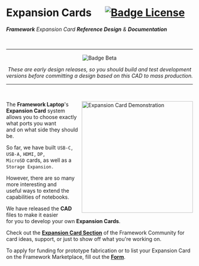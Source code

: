 
# Expansion Cards  [![Badge License]][License]

***Framework*** *Expansion Card **Reference Design** &* ***Documentation***

<br>

<div align = center>

---

![Badge Beta]

*These are early design releases, so you should build and test development* <br>
*versions before committing a design based on this CAD to mass production.*

---

</div>

<br>

<img
    src = 'https://user-images.githubusercontent.com/28994301/121473136-0cebc000-c977-11eb-8688-56af558bb5d3.gif'
    title = 'Expansion Card Demonstration'
    width = 300
    align = right
/>


The **Framework Laptop**'s **Expansion Card** system <br>
allows you to choose exactly what ports you want <br>
and on what side they should be.

So far, we have built `USB-C` , `USB-A` , `HDMI` , `DP` , <br>
`MicroSD` cards, as well as a `Storage Expansion` .

However, there are so many more interesting and <br>
useful ways to extend the capabilities of notebooks.

We have released the **CAD** files to make it easier <br>
for you to develop your
own **Expansion Cards**.

Check out the **[Expansion Card Section][Cards]** of the Framework Community for card ideas, support, or just to show off what you're working on.

To apply for funding for prototype fabrication or to list your Expansion Card on the Framework Marketplace, fill out the **[Form][Funding]**.




<!----------------------------------------------------------------------------->

[Funding]: https://forms.gle/uaP9kWxwcK5VZNuA8
[Cards]: https://community.frame.work/c/developer-program/expansion-card/90

[Badge License]: https://licensebuttons.net/l/by/4.0/80x15.png
[Badge Beta]: https://img.shields.io/badge/Beta_Release-yellow.svg?style=for-the-badge

[License]: LICENSE
